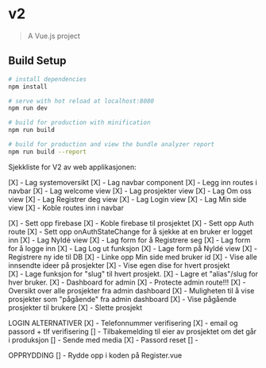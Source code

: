 # v2

> A Vue.js project

## Build Setup

``` bash
# install dependencies
npm install

# serve with hot reload at localhost:8080
npm run dev

# build for production with minification
npm run build

# build for production and view the bundle analyzer report
npm run build --report
```

Sjekkliste for V2 av web applikasjonen: 

[X]  -   Lag systemoversikt
[X]  -   Lag navbar component
    [X]     -   Legg inn routes i navbar
[X]  -   Lag welcome view
[X]  -   Lag prosjekter view
[X]  -   Lag Om oss view
[X]  -   Lag Registrer deg view
[X]  -   Lag Login view
[X]  -   Lag Min side view
[X]  -   Koble routes inn i navbar

[X]  -   Sett opp firebase
[X]  -   Koble firebase til prosjektet
[X]  -   Sett opp Auth route
[X]  -   Sett opp onAuthStateChange for å sjekke at en bruker er logget inn
[X]  -   Lag NyIdé view
[X]  -   Lag form for å Registrere seg
[X]  -   Lag form for å logge inn
[X]  -   Lag Log ut funksjon
[X]  -   Lage form på NyIdé view
[X]  -   Registrere ny ide til DB
[X]  -   Linke opp Min side med bruker id
[X]  -   Vise alle innsendte ideer på prosjekter
[X]  -   Vise egen dise for hvert prosjekt   
[X]  -   Lage funksjon for "slug" til hvert prosjekt.
[X]  -   Lagre et "alias"/slug for hver bruker.
[X]  -   Dashboard for admin
[X]  -   Protecte admin route!!!
[X]  -   Oversikt over alle prosjekter fra admin dashboard
[X]  -   Muligheten til å vise prosjekter som "pågående" fra admin dashboard
[X]  -   Vise pågående prosjekter til brukere
[X]  -   Slette prosjekt

LOGIN ALTERNATIVER
[X]  -   Telefonnummer verifisering
[X]  -   email og passord + tlf verifisering
[]  -   Tilbakemelding til eier av prosjektet om det går i produksjon
[]  -   Sende med media
[X]  -   Passord reset
[]  -   



OPPRYDDING
[]  -   Rydde opp i koden på Register.vue

